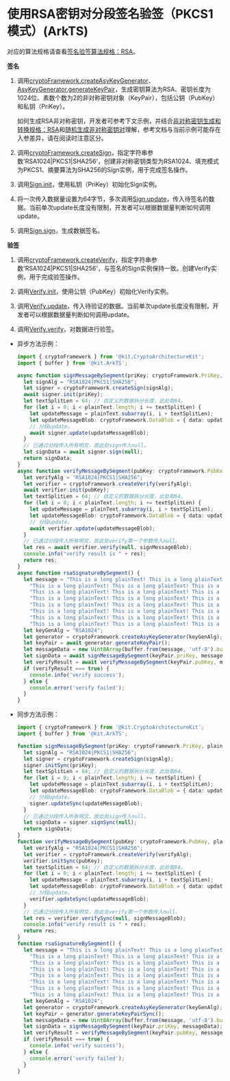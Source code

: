 # 使用RSA密钥对分段签名验签（PKCS1模式）(ArkTS)

<!--Kit: Crypto Architecture Kit-->
<!--Subsystem: Security-->
<!--Owner: @zxz--3-->
<!--SE: @lanming-->
<!--TSE: @PAFT-->

对应的算法规格请查看[签名验签算法规格：RSA](crypto-sign-sig-verify-overview.md#rsa)。

**签名**

1. 调用[cryptoFramework.createAsyKeyGenerator](../../reference/apis-crypto-architecture-kit/js-apis-cryptoFramework.md#cryptoframeworkcreateasykeygenerator)、[AsyKeyGenerator.generateKeyPair](../../reference/apis-crypto-architecture-kit/js-apis-cryptoFramework.md#generatekeypair-1)，生成密钥算法为RSA、密钥长度为1024位、素数个数为2的非对称密钥对象（KeyPair），包括公钥（PubKey）和私钥（PriKey）。
   
   如何生成RSA非对称密钥，开发者可参考下文示例，并结合[非对称密钥生成和转换规格：RSA](crypto-asym-key-generation-conversion-spec.md#rsa)和[随机生成非对称密钥对](crypto-generate-asym-key-pair-randomly.md)理解，参考文档与当前示例可能存在入参差异，请在阅读时注意区分。

2. 调用[cryptoFramework.createSign](../../reference/apis-crypto-architecture-kit/js-apis-cryptoFramework.md#cryptoframeworkcreatesign)，指定字符串参数'RSA1024|PKCS1|SHA256'，创建非对称密钥类型为RSA1024、填充模式为PKCS1、摘要算法为SHA256的Sign实例，用于完成签名操作。

3. 调用[Sign.init](../../reference/apis-crypto-architecture-kit/js-apis-cryptoFramework.md#init-3)，使用私钥（PriKey）初始化Sign实例。

4. 将一次传入数据量设置为64字节，多次调用[Sign.update](../../reference/apis-crypto-architecture-kit/js-apis-cryptoFramework.md#update-3)，传入待签名的数据。当前单次update长度没有限制，开发者可以根据数据量判断如何调用update。

5. 调用[Sign.sign](../../reference/apis-crypto-architecture-kit/js-apis-cryptoFramework.md#sign-1)，生成数据签名。

**验签**

1. 调用[cryptoFramework.createVerify](../../reference/apis-crypto-architecture-kit/js-apis-cryptoFramework.md#cryptoframeworkcreateverify)，指定字符串参数'RSA1024|PKCS1|SHA256'，与签名的Sign实例保持一致。创建Verify实例，用于完成验签操作。

2. 调用[Verify.init](../../reference/apis-crypto-architecture-kit/js-apis-cryptoFramework.md#init-5)，使用公钥（PubKey）初始化Verify实例。

3. 调用[Verify.update](../../reference/apis-crypto-architecture-kit/js-apis-cryptoFramework.md#update-5)，传入待验证的数据。当前单次update长度没有限制，开发者可以根据数据量判断如何调用update。

4. 调用[Verify.verify](../../reference/apis-crypto-architecture-kit/js-apis-cryptoFramework.md#verify-1)，对数据进行验签。

- 异步方法示例：

  ```ts
  import { cryptoFramework } from '@kit.CryptoArchitectureKit';
  import { buffer } from '@kit.ArkTS';

  async function signMessageBySegment(priKey: cryptoFramework.PriKey, plainText: Uint8Array) {
    let signAlg = "RSA1024|PKCS1|SHA256";
    let signer = cryptoFramework.createSign(signAlg);
    await signer.init(priKey);
    let textSplitLen = 64; // 自定义的数据拆分长度，此处取64。
    for (let i = 0; i < plainText.length; i += textSplitLen) {
      let updateMessage = plainText.subarray(i, i + textSplitLen);
      let updateMessageBlob: cryptoFramework.DataBlob = { data: updateMessage };
      // 分段update。
      await signer.update(updateMessageBlob);
    }
    // 已通过分段传入所有明文，故此处sign传入null。
    let signData = await signer.sign(null);
    return signData;
  }
  async function verifyMessageBySegment(pubKey: cryptoFramework.PubKey, plainText: Uint8Array, signMessageBlob: cryptoFramework.DataBlob) {
    let verifyAlg = "RSA1024|PKCS1|SHA256";
    let verifier = cryptoFramework.createVerify(verifyAlg);
    await verifier.init(pubKey);
    let textSplitLen = 64; // 自定义的数据拆分长度，此处取64。
    for (let i = 0; i < plainText.length; i += textSplitLen) {
      let updateMessage = plainText.subarray(i, i + textSplitLen);
      let updateMessageBlob: cryptoFramework.DataBlob = { data: updateMessage };
      // 分段update。
      await verifier.update(updateMessageBlob);
    }
    // 已通过分段传入所有明文，故此处verify第一个参数传入null。
    let res = await verifier.verify(null, signMessageBlob);
    console.info("verify result is " + res);
    return res;
  }
  async function rsaSignatureBySegment() {
    let message = "This is a long plainText! This is a long plainText! This is a long plainText!" +
      "This is a long plainText! This is a long plainText! This is a long plainText! This is a long plainText!" +
      "This is a long plainText! This is a long plainText! This is a long plainText! This is a long plainText!" +
      "This is a long plainText! This is a long plainText! This is a long plainText! This is a long plainText!" +
      "This is a long plainText! This is a long plainText! This is a long plainText! This is a long plainText!" +
      "This is a long plainText! This is a long plainText! This is a long plainText! This is a long plainText!" +
      "This is a long plainText! This is a long plainText! This is a long plainText! This is a long plainText!" +
      "This is a long plainText! This is a long plainText! This is a long plainText! This is a long plainText!";
    let keyGenAlg = "RSA1024";
    let generator = cryptoFramework.createAsyKeyGenerator(keyGenAlg);
    let keyPair = await generator.generateKeyPair();
    let messageData = new Uint8Array(buffer.from(message, 'utf-8').buffer);
    let signData = await signMessageBySegment(keyPair.priKey, messageData);
    let verifyResult = await verifyMessageBySegment(keyPair.pubKey, messageData, signData);
    if (verifyResult === true) {
      console.info('verify success');
    } else {
      console.error('verify failed');
    }
  }
  ```

- 同步方法示例：

  ```ts
  import { cryptoFramework } from '@kit.CryptoArchitectureKit';
  import { buffer } from '@kit.ArkTS';

  function signMessageBySegment(priKey: cryptoFramework.PriKey, plainText: Uint8Array) {
    let signAlg = "RSA1024|PKCS1|SHA256";
    let signer = cryptoFramework.createSign(signAlg);
    signer.initSync(priKey);
    let textSplitLen = 64; // 自定义的数据拆分长度，此处取64。
    for (let i = 0; i < plainText.length; i += textSplitLen) {
      let updateMessage = plainText.subarray(i, i + textSplitLen);
      let updateMessageBlob: cryptoFramework.DataBlob = { data: updateMessage };
      // 分段update。
      signer.updateSync(updateMessageBlob);
    }
    // 已通过分段传入所有明文，故此处sign传入null。
    let signData = signer.signSync(null);
    return signData;
  }
  function verifyMessageBySegment(pubKey: cryptoFramework.PubKey, plainText: Uint8Array, signMessageBlob: cryptoFramework.DataBlob) {
    let verifyAlg = "RSA1024|PKCS1|SHA256";
    let verifier = cryptoFramework.createVerify(verifyAlg);
    verifier.initSync(pubKey);
    let textSplitLen = 64; // 自定义的数据拆分长度，此处取64。
    for (let i = 0; i < plainText.length; i += textSplitLen) {
      let updateMessage = plainText.subarray(i, i + textSplitLen);
      let updateMessageBlob: cryptoFramework.DataBlob = { data: updateMessage };
      // 分段update。
      verifier.updateSync(updateMessageBlob);
    }
    // 已通过分段传入所有明文，故此处verify第一个参数传入null。
    let res = verifier.verifySync(null, signMessageBlob);
    console.info("verify result is " + res);
    return res;
  }
  function rsaSignatureBySegment() {
    let message = "This is a long plainText! This is a long plainText! This is a long plainText!" +
      "This is a long plainText! This is a long plainText! This is a long plainText! This is a long plainText!" +
      "This is a long plainText! This is a long plainText! This is a long plainText! This is a long plainText!" +
      "This is a long plainText! This is a long plainText! This is a long plainText! This is a long plainText!" +
      "This is a long plainText! This is a long plainText! This is a long plainText! This is a long plainText!" +
      "This is a long plainText! This is a long plainText! This is a long plainText! This is a long plainText!" +
      "This is a long plainText! This is a long plainText! This is a long plainText! This is a long plainText!" +
      "This is a long plainText! This is a long plainText! This is a long plainText! This is a long plainText!";
    let keyGenAlg = "RSA1024";
    let generator = cryptoFramework.createAsyKeyGenerator(keyGenAlg);
    let keyPair = generator.generateKeyPairSync();
    let messageData = new Uint8Array(buffer.from(message, 'utf-8').buffer);
    let signData = signMessageBySegment(keyPair.priKey, messageData);
    let verifyResult = verifyMessageBySegment(keyPair.pubKey, messageData, signData);
    if (verifyResult === true) {
      console.info('verify success');
    } else {
      console.error('verify failed');
    }
  }
  ```
